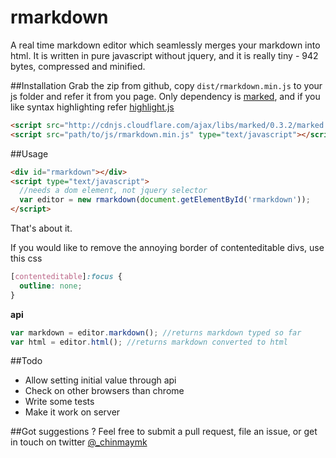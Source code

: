 rmarkdown
=========

A real time markdown editor which seamlessly merges your markdown into html. It is written in pure javascript without jquery, and it is really tiny - 942 bytes, compressed and minified.

##Installation
Grab the zip from github, copy `dist/rmarkdown.min.js` to your js folder and refer it from you page. Only dependency is [marked](https://github.com/chjj/marked), and if you like syntax highlighting refer [highlight.js](https://highlightjs.org/)

```html
<script src="http://cdnjs.cloudflare.com/ajax/libs/marked/0.3.2/marked.min.js"></script>
<script src="path/to/js/rmarkdown.min.js" type="text/javascript"></script>
``` 

##Usage

```html
<div id="rmarkdown"></div>
<script type="text/javascript">
  //needs a dom element, not jquery selector
  var editor = new rmarkdown(document.getElementById('rmarkdown'));  
</script>
```
That's about it.

If you would like to remove the annoying border of contenteditable divs, use this css

```css
[contenteditable]:focus {
  outline: none;
}
```

**api**

```js
var markdown = editor.markdown(); //returns markdown typed so far
var html = editor.html(); //returns markdown converted to html
```

##Todo
- Allow setting initial value through api
- Check on other browsers than chrome
- Write some tests
- Make it work on server

##Got suggestions ?
Feel free to submit a pull request, file an issue, or get in touch on twitter [@_chinmaymk](https://twitter.com/_chinmaymk)